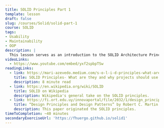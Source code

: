```yaml
---
title: SOLID Principles Part 1
template: lesson
draft: false
slug: /courses/Solid/solid-part-1
course: SOLID
tags:
- Usability
- Maintainability
- OOP
description: |
  This lesson serves as an introduction to the SOLID Architecture Principles, going over when and how to implement them, in a multiple-choice quiz format. The tone is conversational: you will be guided towards why an answer is correct or incorrect as you select the different options.
videoLinks:
  - https://www.youtube.com/embed/yxf2spbpTSw
readingLinks:
  - link: https://mari-azevedo.medium.com/s-o-l-i-d-principles-what-are-they-and-why-projects-should-use-them-50b85e4aa8b6
    title: SOLID Principles- What are they and why projects should use them
    description: 8 minute read
  - link: https://en.wikipedia.org/wiki/SOLID
    title: SOLID on Wikipedia
    description: Wikipedia's general take on the SOLID principles.
  - link: https://fi.ort.edu.uy/innovaportal/file/2032/1/design_principles.pdf
    title: “Design Principles and Design Patterns” by Robert C. Martin
    description: This paper originated the SOLID principles.
timeToCompletion: ~40 minutes
secondaryExerciseUrl: 'https://fhuergo.github.io/solid1'
---
```

